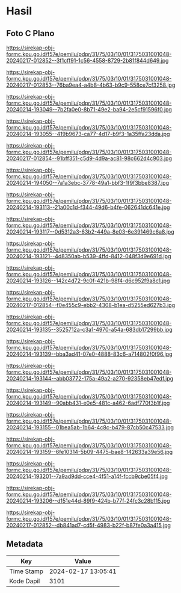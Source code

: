 # Hasil

## Foto C Plano

https://sirekap-obj-formc.kpu.go.id/f57e/pemilu/pdpr/31/75/03/10/01/3175031001048-20240217-012852--3f1cff91-1c56-4558-8729-2b81f844d649.jpg

https://sirekap-obj-formc.kpu.go.id/f57e/pemilu/pdpr/31/75/03/10/01/3175031001048-20240217-012853--76ba9ea4-a4b8-4b63-b9c9-558ce7cf3258.jpg

https://sirekap-obj-formc.kpu.go.id/f57e/pemilu/pdpr/31/75/03/10/01/3175031001048-20240214-193049--7b2fa0e0-8b71-49e2-ba94-2e5cf91596f0.jpg

https://sirekap-obj-formc.kpu.go.id/f57e/pemilu/pdpr/31/75/03/10/01/3175031001048-20240214-193055--419b9673-ca77-4d17-b9f3-1a35ffa23dda.jpg

https://sirekap-obj-formc.kpu.go.id/f57e/pemilu/pdpr/31/75/03/10/01/3175031001048-20240217-012854--91bff351-c5d9-4d9a-ac81-98c662d4c903.jpg

https://sirekap-obj-formc.kpu.go.id/f57e/pemilu/pdpr/31/75/03/10/01/3175031001048-20240214-194050--7a1a3ebc-3778-49a1-bbf3-1f9f3bbe8387.jpg

https://sirekap-obj-formc.kpu.go.id/f57e/pemilu/pdpr/31/75/03/10/01/3175031001048-20240214-193113--21a00c1d-f344-49d6-b4fe-062641dc641e.jpg

https://sirekap-obj-formc.kpu.go.id/f57e/pemilu/pdpr/31/75/03/10/01/3175031001048-20240214-193117--0d5312a3-63b2-449a-8e03-6e391469c6a8.jpg

https://sirekap-obj-formc.kpu.go.id/f57e/pemilu/pdpr/31/75/03/10/01/3175031001048-20240214-193121--4d8350ab-b539-4ffd-8412-048f3d9e691d.jpg

https://sirekap-obj-formc.kpu.go.id/f57e/pemilu/pdpr/31/75/03/10/01/3175031001048-20240214-193126--142c4d72-9c0f-421b-98f4-d6c952f9a8c1.jpg

https://sirekap-obj-formc.kpu.go.id/f57e/pemilu/pdpr/31/75/03/10/01/3175031001048-20240217-012854--f0e455c9-ebb2-4308-b1ea-d5255ed627b3.jpg

https://sirekap-obj-formc.kpu.go.id/f57e/pemilu/pdpr/31/75/03/10/01/3175031001048-20240214-193135--3525712a-c3a1-4970-a54a-683db17299bb.jpg

https://sirekap-obj-formc.kpu.go.id/f57e/pemilu/pdpr/31/75/03/10/01/3175031001048-20240214-193139--bba3ad41-07e0-4888-83c6-a714802f0f96.jpg

https://sirekap-obj-formc.kpu.go.id/f57e/pemilu/pdpr/31/75/03/10/01/3175031001048-20240214-193144--abb03772-175a-49a2-a270-92358eb47edf.jpg

https://sirekap-obj-formc.kpu.go.id/f57e/pemilu/pdpr/31/75/03/10/01/3175031001048-20240214-193149--90abb431-e0e5-481c-a462-6adf770f3b1f.jpg

https://sirekap-obj-formc.kpu.go.id/f57e/pemilu/pdpr/31/75/03/10/01/3175031001048-20240214-193155--01bea5ab-1b64-4c8c-b479-87cb50c47533.jpg

https://sirekap-obj-formc.kpu.go.id/f57e/pemilu/pdpr/31/75/03/10/01/3175031001048-20240214-193159--6fe10314-5b09-4475-bae8-142633a39e56.jpg

https://sirekap-obj-formc.kpu.go.id/f57e/pemilu/pdpr/31/75/03/10/01/3175031001048-20240214-193201--7a9ad9dd-cce4-4f51-a14f-fccb9cbe05f4.jpg

https://sirekap-obj-formc.kpu.go.id/f57e/pemilu/pdpr/31/75/03/10/01/3175031001048-20240214-193206--d151e44d-89f9-424b-b77f-24fc3c28b115.jpg

https://sirekap-obj-formc.kpu.go.id/f57e/pemilu/pdpr/31/75/03/10/01/3175031001048-20240217-012852--db841ad7-cd5f-4983-b22f-b87fe0a3a415.jpg


## Metadata

| Key        | Value               |
| ---------- | ------------------- |
| Time Stamp | 2024-02-17 13:05:41 |
| Kode Dapil | 3101                |



